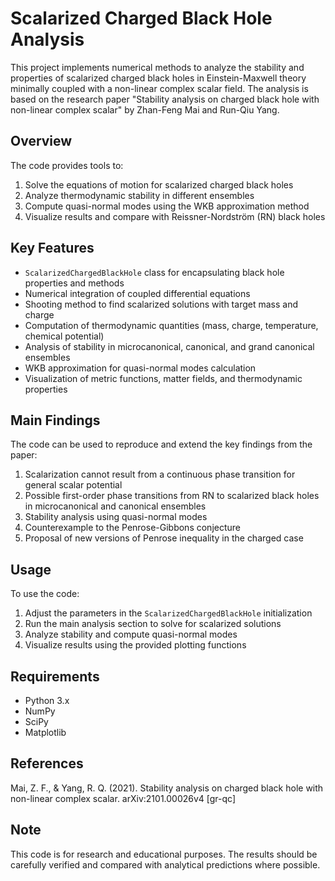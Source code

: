 # Scalarized Charged Black Hole Analysis

This project implements numerical methods to analyze the stability and properties of scalarized charged black holes in Einstein-Maxwell theory minimally coupled with a non-linear complex scalar field. The analysis is based on the research paper "Stability analysis on charged black hole with non-linear complex scalar" by Zhan-Feng Mai and Run-Qiu Yang.

## Overview

The code provides tools to:

1. Solve the equations of motion for scalarized charged black holes
2. Analyze thermodynamic stability in different ensembles
3. Compute quasi-normal modes using the WKB approximation method
4. Visualize results and compare with Reissner-Nordström (RN) black holes

## Key Features

- `ScalarizedChargedBlackHole` class for encapsulating black hole properties and methods
- Numerical integration of coupled differential equations
- Shooting method to find scalarized solutions with target mass and charge
- Computation of thermodynamic quantities (mass, charge, temperature, chemical potential)
- Analysis of stability in microcanonical, canonical, and grand canonical ensembles
- WKB approximation for quasi-normal modes calculation
- Visualization of metric functions, matter fields, and thermodynamic properties

## Main Findings

The code can be used to reproduce and extend the key findings from the paper:

1. Scalarization cannot result from a continuous phase transition for general scalar potential
2. Possible first-order phase transitions from RN to scalarized black holes in microcanonical and canonical ensembles
3. Stability analysis using quasi-normal modes
4. Counterexample to the Penrose-Gibbons conjecture
5. Proposal of new versions of Penrose inequality in the charged case

## Usage

To use the code:

1. Adjust the parameters in the `ScalarizedChargedBlackHole` initialization
2. Run the main analysis section to solve for scalarized solutions
3. Analyze stability and compute quasi-normal modes
4. Visualize results using the provided plotting functions

## Requirements

- Python 3.x
- NumPy
- SciPy
- Matplotlib

## References

Mai, Z. F., & Yang, R. Q. (2021). Stability analysis on charged black hole with non-linear complex scalar. arXiv:2101.00026v4 [gr-qc]

## Note

This code is for research and educational purposes. The results should be carefully verified and compared with analytical predictions where possible.